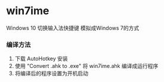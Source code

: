 # win7ime
Windows 10 切换输入法快捷键 模拟成Windows 7的方式

### 编译方法
1. 下载 AutoHotkey 安装
2. 使用 "Convert .ahk to .exe" 将 win7ime.ahk 编译成运行程序
3. 将编译后的程序设置为开机启动
